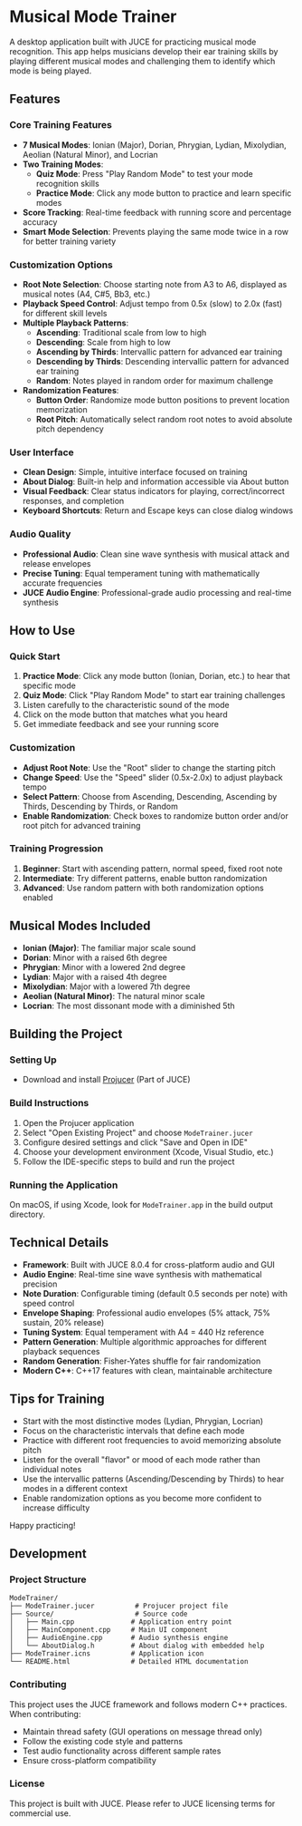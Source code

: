# Musical Mode Trainer

A desktop application built with JUCE for practicing musical mode recognition. This app helps musicians develop their ear training skills by playing different musical modes and challenging them to identify which mode is being played.

## Features

### Core Training Features
- **7 Musical Modes**: Ionian (Major), Dorian, Phrygian, Lydian, Mixolydian, Aeolian (Natural Minor), and Locrian
- **Two Training Modes**:
  - **Quiz Mode**: Press "Play Random Mode" to test your mode recognition skills
  - **Practice Mode**: Click any mode button to practice and learn specific modes
- **Score Tracking**: Real-time feedback with running score and percentage accuracy
- **Smart Mode Selection**: Prevents playing the same mode twice in a row for better training variety

### Customization Options
- **Root Note Selection**: Choose starting note from A3 to A6, displayed as musical notes (A4, C#5, Bb3, etc.)
- **Playback Speed Control**: Adjust tempo from 0.5x (slow) to 2.0x (fast) for different skill levels
- **Multiple Playback Patterns**:
  - **Ascending**: Traditional scale from low to high
  - **Descending**: Scale from high to low
  - **Ascending by Thirds**: Intervallic pattern for advanced ear training
  - **Descending by Thirds**: Descending intervallic pattern for advanced ear training
  - **Random**: Notes played in random order for maximum challenge
- **Randomization Features**:
  - **Button Order**: Randomize mode button positions to prevent location memorization
  - **Root Pitch**: Automatically select random root notes to avoid absolute pitch dependency

### User Interface
- **Clean Design**: Simple, intuitive interface focused on training
- **About Dialog**: Built-in help and information accessible via About button
- **Visual Feedback**: Clear status indicators for playing, correct/incorrect responses, and completion
- **Keyboard Shortcuts**: Return and Escape keys can close dialog windows

### Audio Quality
- **Professional Audio**: Clean sine wave synthesis with musical attack and release envelopes
- **Precise Tuning**: Equal temperament tuning with mathematically accurate frequencies
- **JUCE Audio Engine**: Professional-grade audio processing and real-time synthesis

## How to Use

### Quick Start
1. **Practice Mode**: Click any mode button (Ionian, Dorian, etc.) to hear that specific mode
2. **Quiz Mode**: Click "Play Random Mode" to start ear training challenges
3. Listen carefully to the characteristic sound of the mode
4. Click on the mode button that matches what you heard
5. Get immediate feedback and see your running score

### Customization
- **Adjust Root Note**: Use the "Root" slider to change the starting pitch
- **Change Speed**: Use the "Speed" slider (0.5x-2.0x) to adjust playback tempo
- **Select Pattern**: Choose from Ascending, Descending, Ascending by Thirds, Descending by Thirds, or Random
- **Enable Randomization**: Check boxes to randomize button order and/or root pitch for advanced training

### Training Progression
1. **Beginner**: Start with ascending pattern, normal speed, fixed root note
2. **Intermediate**: Try different patterns, enable button randomization
3. **Advanced**: Use random pattern with both randomization options enabled

## Musical Modes Included

- **Ionian (Major)**: The familiar major scale sound
- **Dorian**: Minor with a raised 6th degree
- **Phrygian**: Minor with a lowered 2nd degree
- **Lydian**: Major with a raised 4th degree
- **Mixolydian**: Major with a lowered 7th degree
- **Aeolian (Natural Minor)**: The natural minor scale
- **Locrian**: The most dissonant mode with a diminished 5th

## Building the Project

### Setting Up

- Download and install [Projucer](https://juce.com/get-juce) (Part of JUCE)

### Build Instructions

1. Open the Projucer application
2. Select "Open Existing Project" and choose `ModeTrainer.jucer`
3. Configure desired settings and click "Save and Open in IDE"
4. Choose your development environment (Xcode, Visual Studio, etc.)
5. Follow the IDE-specific steps to build and run the project

### Running the Application

On macOS, if using Xcode, look for `ModeTrainer.app` in the build output directory.

## Technical Details

- **Framework**: Built with JUCE 8.0.4 for cross-platform audio and GUI
- **Audio Engine**: Real-time sine wave synthesis with mathematical precision
- **Note Duration**: Configurable timing (default 0.5 seconds per note) with speed control
- **Envelope Shaping**: Professional audio envelopes (5% attack, 75% sustain, 20% release)
- **Tuning System**: Equal temperament with A4 = 440 Hz reference
- **Pattern Generation**: Multiple algorithmic approaches for different playback sequences
- **Random Generation**: Fisher-Yates shuffle for fair randomization
- **Modern C++**: C++17 features with clean, maintainable architecture

## Tips for Training

- Start with the most distinctive modes (Lydian, Phrygian, Locrian)
- Focus on the characteristic intervals that define each mode
- Practice with different root frequencies to avoid memorizing absolute pitch
- Listen for the overall "flavor" or mood of each mode rather than individual notes
- Use the intervallic patterns (Ascending/Descending by Thirds) to hear modes in a different context
- Enable randomization options as you become more confident to increase difficulty

Happy practicing!

## Development

### Project Structure
```
ModeTrainer/
├── ModeTrainer.jucer          # Projucer project file
├── Source/                    # Source code
│   ├── Main.cpp              # Application entry point
│   ├── MainComponent.cpp     # Main UI component
│   ├── AudioEngine.cpp       # Audio synthesis engine
│   └── AboutDialog.h         # About dialog with embedded help
├── ModeTrainer.icns          # Application icon
└── README.html               # Detailed HTML documentation
```

### Contributing
This project uses the JUCE framework and follows modern C++ practices. When contributing:
- Maintain thread safety (GUI operations on message thread only)
- Follow the existing code style and patterns
- Test audio functionality across different sample rates
- Ensure cross-platform compatibility

### License
This project is built with JUCE. Please refer to JUCE licensing terms for commercial use.
